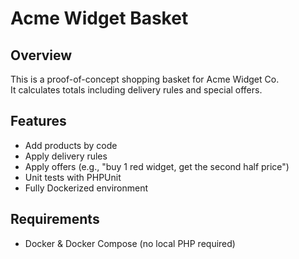 # Acme Widget Basket

## Overview
This is a proof-of-concept shopping basket for Acme Widget Co.  
It calculates totals including delivery rules and special offers.

## Features
- Add products by code
- Apply delivery rules
- Apply offers (e.g., "buy 1 red widget, get the second half price")
- Unit tests with PHPUnit
- Fully Dockerized environment

## Requirements
- Docker & Docker Compose (no local PHP required)

